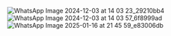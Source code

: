 ![WhatsApp Image 2024-12-03 at 14 03 23_29210bb4](https://github.com/user-attachments/assets/780ae97d-8f70-46b4-9d57-b36b9b304511)
![WhatsApp Image 2024-12-03 at 14 03 57_6f8999ad](https://github.com/user-attachments/assets/a2d33417-d39c-4735-b9df-0954d1691329)
![WhatsApp Image 2025-01-16 at 21 45 59_e83006db](https://github.com/user-attachments/assets/e198aa82-7d1e-4912-99ec-eb24e8faa435)
